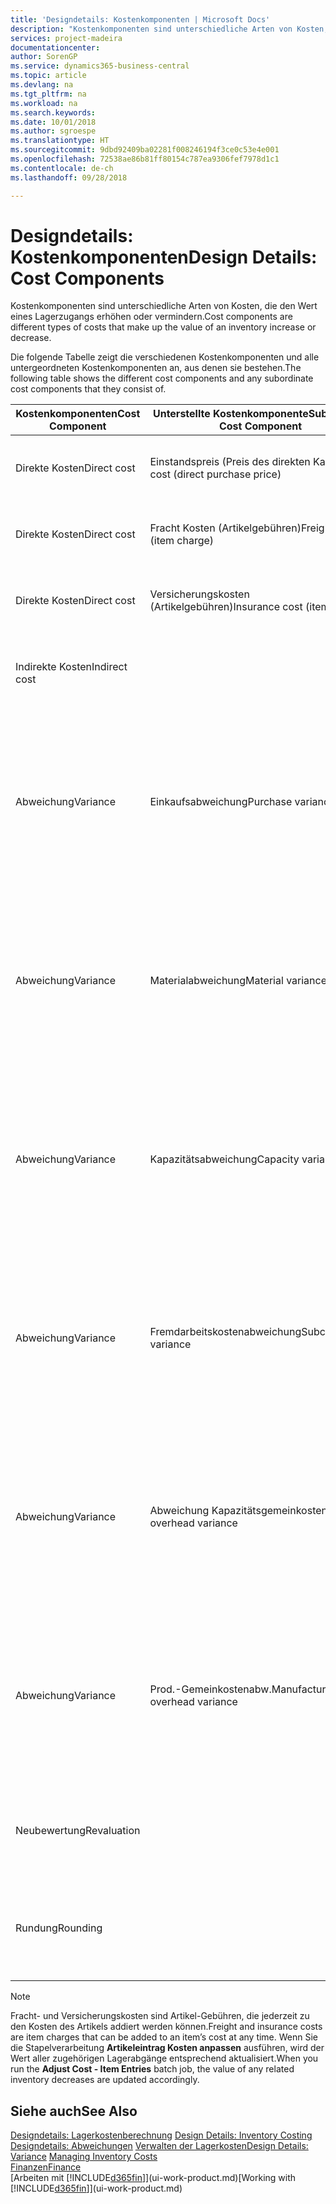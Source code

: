 ```yaml
---
title: 'Designdetails: Kostenkomponenten | Microsoft Docs'
description: "Kostenkomponenten sind unterschiedliche Arten von Kosten, die den Wert eines Lagerzugangs erhöhen oder vermindern."
services: project-madeira
documentationcenter: 
author: SorenGP
ms.service: dynamics365-business-central
ms.topic: article
ms.devlang: na
ms.tgt_pltfrm: na
ms.workload: na
ms.search.keywords: 
ms.date: 10/01/2018
ms.author: sgroespe
ms.translationtype: HT
ms.sourcegitcommit: 9dbd92409ba02281f008246194f3ce0c53e4e001
ms.openlocfilehash: 72538ae86b81ff80154c787ea9306fef7978d1c1
ms.contentlocale: de-ch
ms.lasthandoff: 09/28/2018

---
```

# <a name="design-details-cost-components"></a><span data-ttu-id="5a373-103">Designdetails: Kostenkomponenten</span><span class="sxs-lookup"><span data-stu-id="5a373-103">Design Details: Cost Components</span></span>
<span data-ttu-id="5a373-104">Kostenkomponenten sind unterschiedliche Arten von Kosten, die den Wert eines Lagerzugangs erhöhen oder vermindern.</span><span class="sxs-lookup"><span data-stu-id="5a373-104">Cost components are different types of costs that make up the value of an inventory increase or decrease.</span></span>  

 <span data-ttu-id="5a373-105">Die folgende Tabelle zeigt die verschiedenen Kostenkomponenten und alle untergeordneten Kostenkomponenten an, aus denen sie bestehen.</span><span class="sxs-lookup"><span data-stu-id="5a373-105">The following table shows the different cost components and any subordinate cost components that they consist of.</span></span>  

|<span data-ttu-id="5a373-106">Kostenkomponenten</span><span class="sxs-lookup"><span data-stu-id="5a373-106">Cost Component</span></span>|<span data-ttu-id="5a373-107">Unterstellte Kostenkomponente</span><span class="sxs-lookup"><span data-stu-id="5a373-107">Subordinate Cost Component</span></span>|<span data-ttu-id="5a373-108">Description</span><span class="sxs-lookup"><span data-stu-id="5a373-108">Description</span></span>|  
|--------------------|--------------------------------|---------------------------------------|  
|<span data-ttu-id="5a373-109">Direkte Kosten</span><span class="sxs-lookup"><span data-stu-id="5a373-109">Direct cost</span></span>|<span data-ttu-id="5a373-110">Einstandspreis (Preis des direkten Kaufs)</span><span class="sxs-lookup"><span data-stu-id="5a373-110">Unit cost (direct purchase price)</span></span>|<span data-ttu-id="5a373-111">Kosten, die direkt auf das Kostenobjekt zurückzuführen sind.</span><span class="sxs-lookup"><span data-stu-id="5a373-111">Cost that can be traced to a cost object.</span></span>|  
|<span data-ttu-id="5a373-112">Direkte Kosten</span><span class="sxs-lookup"><span data-stu-id="5a373-112">Direct cost</span></span>|<span data-ttu-id="5a373-113">Fracht Kosten (Artikelgebühren)</span><span class="sxs-lookup"><span data-stu-id="5a373-113">Freight cost (item charge)</span></span>|<span data-ttu-id="5a373-114">Kosten, die direkt auf das Kostenobjekt zurückzuführen sind.</span><span class="sxs-lookup"><span data-stu-id="5a373-114">Cost that can be traced to a cost object.</span></span>|  
|<span data-ttu-id="5a373-115">Direkte Kosten</span><span class="sxs-lookup"><span data-stu-id="5a373-115">Direct cost</span></span>|<span data-ttu-id="5a373-116">Versicherungskosten (Artikelgebühren)</span><span class="sxs-lookup"><span data-stu-id="5a373-116">Insurance cost (item charge)</span></span>|<span data-ttu-id="5a373-117">Kosten, die direkt auf das Kostenobjekt zurückzuführen sind.</span><span class="sxs-lookup"><span data-stu-id="5a373-117">Cost that can be traced to a cost object.</span></span>|  
|<span data-ttu-id="5a373-118">Indirekte Kosten</span><span class="sxs-lookup"><span data-stu-id="5a373-118">Indirect cost</span></span>||<span data-ttu-id="5a373-119">Kosten, die nicht auf ein Kostenobjekt zurückzuführen sind.</span><span class="sxs-lookup"><span data-stu-id="5a373-119">Cost that cannot be traced to a cost object.</span></span>|  
|<span data-ttu-id="5a373-120">Abweichung</span><span class="sxs-lookup"><span data-stu-id="5a373-120">Variance</span></span>|<span data-ttu-id="5a373-121">Einkaufsabweichung</span><span class="sxs-lookup"><span data-stu-id="5a373-121">Purchase variance</span></span>|<span data-ttu-id="5a373-122">Der Unterschied zwischen tatsächlichen Kosten und dem Einstandspreis (fest), der nur für Artikel mit der Lagerabgangsmethode **Standard** gebucht wird.</span><span class="sxs-lookup"><span data-stu-id="5a373-122">The difference between actual and standard costs, which is only posted for items using the **Standard** costing method.</span></span>|  
|<span data-ttu-id="5a373-123">Abweichung</span><span class="sxs-lookup"><span data-stu-id="5a373-123">Variance</span></span>|<span data-ttu-id="5a373-124">Materialabweichung</span><span class="sxs-lookup"><span data-stu-id="5a373-124">Material variance</span></span>|<span data-ttu-id="5a373-125">Der Unterschied zwischen tatsächlichen Kosten und dem Einstandspreis (fest), der nur für Artikel mit der Lagerabgangsmethode **Standard** gebucht wird.</span><span class="sxs-lookup"><span data-stu-id="5a373-125">The difference between actual and standard costs, which is only posted for items using the **Standard** costing method.</span></span>|  
|<span data-ttu-id="5a373-126">Abweichung</span><span class="sxs-lookup"><span data-stu-id="5a373-126">Variance</span></span>|<span data-ttu-id="5a373-127">Kapazitätsabweichung</span><span class="sxs-lookup"><span data-stu-id="5a373-127">Capacity variance</span></span>|<span data-ttu-id="5a373-128">Der Unterschied zwischen tatsächlichen Kosten und dem Einstandspreis (fest), der nur für Artikel mit der Lagerabgangsmethode **Standard** gebucht wird.</span><span class="sxs-lookup"><span data-stu-id="5a373-128">The difference between actual and standard costs, which is only posted for items using the **Standard** costing method.</span></span>|  
|<span data-ttu-id="5a373-129">Abweichung</span><span class="sxs-lookup"><span data-stu-id="5a373-129">Variance</span></span>|<span data-ttu-id="5a373-130">Fremdarbeitskostenabweichung</span><span class="sxs-lookup"><span data-stu-id="5a373-130">Subcontracted variance</span></span>|<span data-ttu-id="5a373-131">Der Unterschied zwischen tatsächlichen Kosten und dem Einstandspreis (fest), der nur für Artikel mit der Lagerabgangsmethode **Standard** gebucht wird.</span><span class="sxs-lookup"><span data-stu-id="5a373-131">The difference between actual and standard costs, which is only posted for items using the **Standard** costing method.</span></span>|  
|<span data-ttu-id="5a373-132">Abweichung</span><span class="sxs-lookup"><span data-stu-id="5a373-132">Variance</span></span>|<span data-ttu-id="5a373-133">Abweichung Kapazitätsgemeinkosten</span><span class="sxs-lookup"><span data-stu-id="5a373-133">Capacity overhead variance</span></span>|<span data-ttu-id="5a373-134">Der Unterschied zwischen tatsächlichen Kosten und dem Einstandspreis (fest), der nur für Artikel mit der Lagerabgangsmethode **Standard** gebucht wird.</span><span class="sxs-lookup"><span data-stu-id="5a373-134">The difference between actual and standard costs, which is only posted for items using the **Standard** costing method.</span></span>|  
|<span data-ttu-id="5a373-135">Abweichung</span><span class="sxs-lookup"><span data-stu-id="5a373-135">Variance</span></span>|<span data-ttu-id="5a373-136">Prod.-Gemeinkostenabw.</span><span class="sxs-lookup"><span data-stu-id="5a373-136">Manufacturing overhead variance</span></span>|<span data-ttu-id="5a373-137">Der Unterschied zwischen tatsächlichen Kosten und dem Einstandspreis (fest), der nur für Artikel mit der Lagerabgangsmethode **Standard** gebucht wird.</span><span class="sxs-lookup"><span data-stu-id="5a373-137">The difference between actual and standard costs, which is only posted for items using the **Standard** costing method.</span></span>|  
|<span data-ttu-id="5a373-138">Neubewertung</span><span class="sxs-lookup"><span data-stu-id="5a373-138">Revaluation</span></span>||<span data-ttu-id="5a373-139">Eine Abschreibung oder ein Wertzuwachs für den aktuellen Lagerwert.</span><span class="sxs-lookup"><span data-stu-id="5a373-139">A depreciation or appreciation of the current inventory value.</span></span>|  
|<span data-ttu-id="5a373-140">Rundung</span><span class="sxs-lookup"><span data-stu-id="5a373-140">Rounding</span></span>||<span data-ttu-id="5a373-141">Restbeträge, die durch die Berechnung von Bestandsminderungen entstehen.</span><span class="sxs-lookup"><span data-stu-id="5a373-141">Residuals caused by the way in which valuation of inventory decreases are calculated.</span></span>|  

> [!NOTE]  
>  <span data-ttu-id="5a373-142">Fracht- und Versicherungskosten sind Artikel-Gebühren, die jederzeit zu den Kosten des Artikels addiert werden können.</span><span class="sxs-lookup"><span data-stu-id="5a373-142">Freight and insurance costs are item charges that can be added to an item’s cost at any time.</span></span> <span data-ttu-id="5a373-143">Wenn Sie die Stapelverarbeitung **Artikeleintrag Kosten anpassen** ausführen, wird der Wert aller zugehörigen Lagerabgänge entsprechend aktualisiert.</span><span class="sxs-lookup"><span data-stu-id="5a373-143">When you run the **Adjust Cost - Item Entries** batch job, the value of any related inventory decreases are updated accordingly.</span></span>  

## <a name="see-also"></a><span data-ttu-id="5a373-144">Siehe auch</span><span class="sxs-lookup"><span data-stu-id="5a373-144">See Also</span></span>  
 <span data-ttu-id="5a373-145">[Designdetails: Lagerkostenberechnung](design-details-inventory-costing.md) </span><span class="sxs-lookup"><span data-stu-id="5a373-145">[Design Details: Inventory Costing](design-details-inventory-costing.md) </span></span>  
 <span data-ttu-id="5a373-146">[Designdetails: Abweichungen](design-details-variance.md) [Verwalten der Lagerkosten](finance-manage-inventory-costs.md)</span><span class="sxs-lookup"><span data-stu-id="5a373-146">[Design Details: Variance](design-details-variance.md) [Managing Inventory Costs](finance-manage-inventory-costs.md)</span></span>  
 [<span data-ttu-id="5a373-147">Finanzen</span><span class="sxs-lookup"><span data-stu-id="5a373-147">Finance</span></span>](finance.md)  
 <span data-ttu-id="5a373-148">[Arbeiten mit [!INCLUDE[d365fin](includes/d365fin_md.md)]](ui-work-product.md)</span><span class="sxs-lookup"><span data-stu-id="5a373-148">[Working with [!INCLUDE[d365fin](includes/d365fin_md.md)]](ui-work-product.md)</span></span>  

